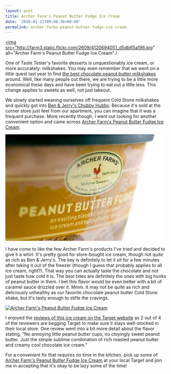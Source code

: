 ```yaml
---
layout: post
title: Archer Farm's Peanut Butter Fudge Ice Cream
date: '2010-01-21T09:00:36+00:00'
permalink: archer-farms-peanut-butter-fudge-ice-cream
---
```

<a href="http://www.flickr.com/photos/kstar810/4120694051/"><img src="http://farm3.static.flickr.com/2609/4120694051_d5db65a196.jpg" alt="Archer Farm's Peanut Butter Fudge Ice Cream" /</a>

One of Taste Tester's favorite desserts is unquestionably ice cream, or more accurately: milkshakes. You may even remember that we went on a little quest last year to find <a href="http://www.cpbgallery.com/2008/06/09/top-5-chocolate-peanut-butter-milkshakes/">the best chocolate peanut butter milkshakes</a> around. Well, like many people out there, we are trying to be a little more economical these days and have been trying to eat out a little less. This change applies to sweets as well, not just takeout. 

We slowly started weaning ourselves off frequent Cold Stone milkshakes and quickly got into <a href="http://www.cpbgallery.com/2009/08/20/feelin-lovey-dovey-with-my-chubby-hubby/">Ben & Jerry's Chubby Hubby</a>. Because it's sold at the corner store just feet from our apartment, you can imagine that it was a frequent purchase. More recently though, I went out looking for another convenient option and came across <a href="http://www.target.com/Archer-Farms-Peanut-Butter-Fudge/dp/B00170FSGI">Archer Farm's Peanut Butter Fudge Ice Cream</a>. 

<a href="http://www.flickr.com/photos/kstar810/4120694467/in/photostream/"><img src='images/uploads/2010/01/archer_farms_peanut_butter_fudge.jpg' alt='Archer Farm’s Peanut Butter Fudge Ice Cream' /></a>

I have come to like the few Archer Farm's products I've tried and decided to give it a whirl. It's pretty good for store-bought ice cream, though not quite as rich as Ben & Jerry's. The key is definitely to let it sit for a few minutes after taking it out of the freezer (though I guess that probably applies to all ice cream, right?). That way you can actually taste the chocolate and not just taste how cold it is. The best bites are definitely the ones with big hunks of peanut butter in them. I bet this flavor would be even better with a bit of caramel sauce drizzled over it. Mmm. It may not be quite as rich and deliciously unhealthy as our favorite chocolate peanut butter Cold Stone shake, but it's tasty enough to stifle the cravings.

<a href="http://www.flickr.com/photos/kstar810/4120694793/in/photostream/"><img src="http://farm3.static.flickr.com/2748/4120694793_f7f760af5e.jpg" alt="Archer Farm's Peanut Butter Fudge Ice Cream" /></a>

I enjoyed the <a href="http://www.target.com/Archer-Farms-Peanut-Butter-Fudge/dp/B00170FSGI">reviews of this ice cream on the Target website</a> as 2 out of 4 of the reviewers are begging Target to make sure it stays well-stocked in their local store. One review went into a bit more detail about the flavor stating, "No annoying little peanut butter cups, no cloyingly sweet peanut butter. Just the simple sublime combination of rich roasted peanut butter and creamy cool chocolate ice cream." 

For a convenient fix that requires no time in the kitchen, pick up some of <a href="http://www.target.com/Archer-Farms-Peanut-Butter-Fudge/dp/B00170FSGI">Archer Farm's Peanut Butter Fudge Ice Cream</a> at your local Target and join me in accepting that it's okay to be lazy some of the time! 
